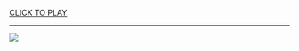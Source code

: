 
<a href="https://premium76.site?title=pbs_kids_games&ref=13M">CLICK TO PLAY</a></h3>
<hr>

<a href="https://premium76.site?title=pbs_kids_games&ref=13M"><img src="https://clearcache.store/games.png"></a>


